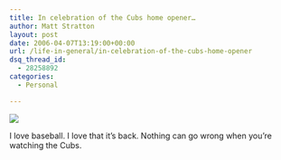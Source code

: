 ```yaml
---
title: In celebration of the Cubs home opener…
author: Matt Stratton
layout: post
date: 2006-04-07T13:19:00+00:00
url: /life-in-general/in-celebration-of-the-cubs-home-opener
dsq_thread_id:
  - 28258892
categories:
  - Personal

---
```

![][1]

I love baseball. I love that it&#8217;s back. Nothing can go wrong when you&#8217;re watching the Cubs.

 [1]: https://politicalhumor.about.com/library/graphics/moran.jpg